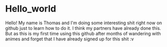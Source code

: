 # Hello_world

Hello! My name is Thomas and I'm doing some interesting shit right now on github just to learn how to do it.
I think my partners have already done this. But as this is my first time using this github after months of wandering with animes and forget that I have already signed up for this shit :v
